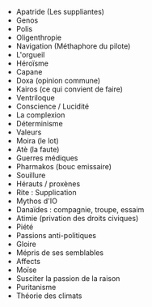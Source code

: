 - Apatride (Les suppliantes)
- Genos
- Polis
- Oligenthropie
- Navigation (Méthaphore du pilote)
- L'orgueil
- Héroïsme
- Capane
- Doxa (opinion commune) 
- Kairos (ce qui convient de faire)
- Ventriloque
- Conscience / Lucidité
- La complexion
- Déterminisme
- Valeurs
- Moira (le lot)
- Atè (la faute)
- Guerres médiques
- Pharmakos (bouc emissaire)
- Souillure
- Hérauts / proxènes
- Rite : Supplication
- Mythos d'IO
- Danaïdes : compagnie, troupe, essaim
- Atimie (privation des droits civiques)
- Piété
- Passions anti-politiques
- Gloire
- Mépris de ses semblables
- Affects
- Moïse
- Susciter la passion de la raison
- Puritanisme
- Théorie des climats
